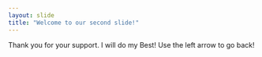 ```yaml
---
layout: slide
title: "Welcome to our second slide!"
---
```

Thank you for your support. I will do my Best!
Use the left arrow to go back!
